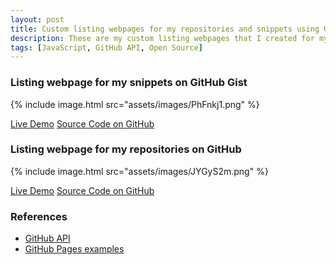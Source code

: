 ```yaml
---
layout: post
title: Custom listing webpages for my repositories and snippets using GitHub API
description: These are my custom listing webpages that I created for my GitHub repositories and snippets using GitHub API.
tags: [JavaScript, GitHub API, Open Source]
---
```


### Listing webpage for my snippets on GitHub Gist

{% include image.html src="assets/images/PhFnkj1.png" %}

<a href="https://heiswayi.github.io/gist/" class="button big">Live Demo</a> <a href="https://github.com/heiswayi/gist" class="button big">Source Code on GitHub</a>



### Listing webpage for my repositories on GitHub

{% include image.html src="assets/images/JYGyS2m.png" %}

<a href="https://heiswayi.github.io/repo/" class="button big">Live Demo</a> <a href="https://github.com/heiswayi/repo" class="button big">Source Code on GitHub</a>



### References

- [GitHub API](https://developer.github.com/v3/)
- [GitHub Pages examples](https://github.com/collections/github-pages-examples)
